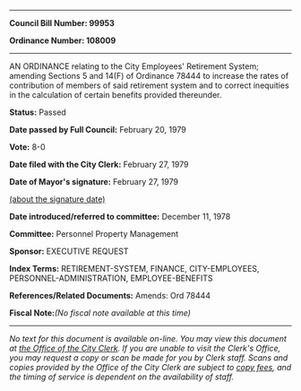 

********

**Council Bill Number: 99953**
   
**Ordinance Number: 108009**
********

 AN ORDINANCE relating to the City Employees' Retirement System; amending Sections 5 and 14(F) of Ordinance 78444 to increase the rates of contribution of members of said retirement system and to correct inequities in the calculation of certain benefits provided thereunder.

**Status:** Passed
   
**Date passed by Full Council:** February 20, 1979
   
**Vote:** 8-0
   
**Date filed with the City Clerk:** February 27, 1979
   
**Date of Mayor's signature:** February 27, 1979
   
[(about the signature date)](/~public/approvaldate.htm)
   
   
   
**Date introduced/referred to committee:** December 11, 1978
   
**Committee:** Personnel Property Management
   
**Sponsor:** EXECUTIVE REQUEST
   
   
**Index Terms:** RETIREMENT-SYSTEM, FINANCE, CITY-EMPLOYEES, PERSONNEL-ADMINISTRATION, EMPLOYEE-BENEFITS

**References/Related Documents:** Amends: Ord 78444

**Fiscal Note:**_(No fiscal note available at this time)_
********

_No text for this document is available on-line. You may view this document at [the Office of the City Clerk](http://www.seattle.gov/leg/clerk/contactUs.htm). If you are unable to visit the Clerk's Office, you may request a copy or scan be made for you by Clerk staff. Scans and copies provided by the Office of the City Clerk are subject to [copy fees](http://clerk.seattle.gov/~public/clerkfees.htm), and the timing of service is dependent on the availability of staff._

